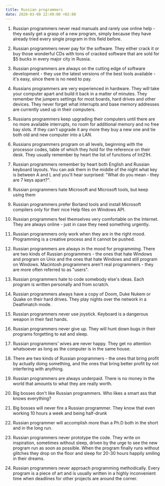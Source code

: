 ```yaml
---
title: Russian programmers
date: 2020-03-08 22:49:00 +02:00
---
```


 1. Russian programmers never read manuals and rarely use online help - they easily get a grasp of a new program, simply because they have already tried every single program in this field before.

 2. Russian programmers never pay for the software. They either crack it or buy those wonderful CDs with tons of cracked software that are sold for $5 bucks in every major city in Russia.

 3. Russian programmers are always on the cutting edge of software development - they use the latest versions of the best tools available - it's easy, since there is no need to pay.

 4. Russians programmers are very experienced in hardware. They will take your computer apart and build it back in a matter of minutes. They remember the jumpers settings for most boards, hard drives and other devices. They never forget what interrupts and base memory addresses are currently used up in their computers.

 5. Russians programmers keep upgrading their computers until there are no more available interrupts, no room for additional memory and no free bay slots. If they can't upgrade it any more they buy a new one and tie both old and new computer into a LAN.

 6. Russians programmers program on all levels, beginning with the processor codes, table of which they hold for the reference on their desk. They usually remember by heart the list of functions of Int21H.

 7. Russian programmers remember by heart both English and Russian keyboard layouts. You can ask them in the middle of the night what key is between A and L and you'll hear surprised: "What do you mean - they are 7 keys apart?".

 8. Russian programmers hate Microsoft and Microsoft tools, but keep using them

 9. Russian programmers prefer Borland tools and install Microsoft compilers only for their nice Help files on Windows API.

10. Russian programmers feel themselves very comfortable on the Internet. They are always online - just in case they need something urgently.

11. Russian programmers only work when they are in the right mood. Programming is a creative process and it cannot be pushed.

12. Russian programmers are always in the mood for programming.
    There are two kinds of Russian programmers - the ones that hate Windows and program on Unix and the ones that hate Windows and still program on Windows. Macintosh programmers aren't real programmers - they are more often referred to as "users".

13. Russian programmers hate to code somebody else's ideas. Each program is written personally and from scratch.

14. Russian programmers always have a copy of Doom, Duke Nukem or Quake on their hard drives. They play nights over the network in a Deathmatch mode.

15. Russian programmers never use joystick. Keyboard is a dangerous weapon in their fast hands.

16. Russian programmers never give up. They will hunt down bugs in their programs forgetting to eat and sleep. 

17. Russian programmers' wives are never happy. They get no attention whatsoever as long as the computer is in the same house.

18. There are two kinds of Russian programmers - the ones that bring profit by actually doing something, and the ones that bring better profit by not interfering with anything.

19. Russian programmers are always underpaid. There is no money in the world that amounts to what they are really worth.

20. Big bosses don't like Russian programmers. Who likes a smart ass that knows everything?

21. Big bosses will never fire a Russian programmer. They know that even working 10 hours a week and being half-drunk

22. Russian programmer will accomplish more than a Ph.D both in the short and in the long run.

23. Russian programmers never prototype the code. They write on inspiration, sometimes without sleep, driven by the urge to see the new program run as soon as possible. When the program finally runs without glitches they drop on the floor and sleep for 20-30 hours happily smiling in their dreams.

24. Russian programmers never approach programming methodically. Every program is a piece of art and is usually written in a highly inconvenient time when deadlines for other projects are around the corner.